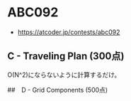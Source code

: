 # ABC092
* https://atcoder.jp/contests/abc092


## C - Traveling Plan (300点)
O(N^2)にならないように計算するだけ。


##　D - Grid Components (500点)
